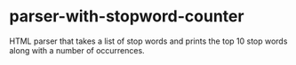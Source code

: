 # parser-with-stopword-counter
HTML parser that takes a list of stop words and prints the top 10 stop words along with a number of occurrences.
